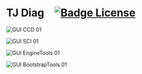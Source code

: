 # TJ Diag [![Badge License]][License]

![GUI CCD 01]

![GUI SCI 01]

![GUI EngineTools 01]

![GUI BootstrapTools 01]

<!----------------------------------------------------------------------------->

[Badge License]: https://img.shields.io/badge/License-GPLv3-blue.svg?style=for-the-badge
[GUI CCD 01]: https://chryslerccdsci.files.wordpress.com/2023/01/chryslerscanner_gui_ccd_01.png
[GUI SCI 01]: https://chryslerccdsci.files.wordpress.com/2023/01/chryslerscanner_gui_sci_01.png
[GUI EngineTools 01]: https://chryslerccdsci.files.wordpress.com/2023/01/chryslerscanner_gui_enginetools_01.png
[GUI BootstrapTools 01]: https://chryslerccdsci.files.wordpress.com/2023/01/chryslerscanner_gui_bootstraptools_01.png
[License]: LICENSE

